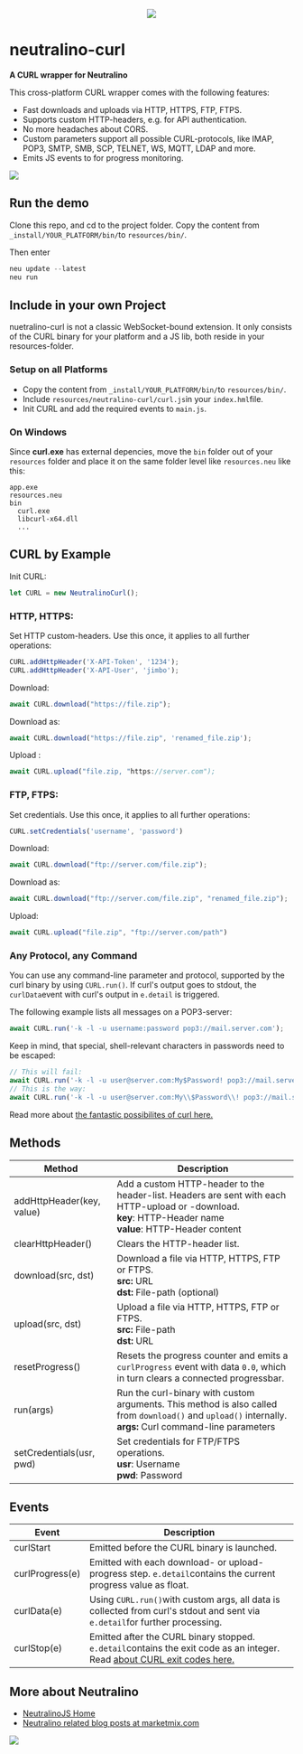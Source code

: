 <p align="center">
<img src="https://marketmix.com/git-assets/neutralino-curl/neutralino-curl-header-2.jpg">
</p>


# neutralino-curl

**A CURL wrapper for Neutralino**

This cross-platform CURL wrapper comes with the following features:
- Fast downloads and uploads via HTTP, HTTPS, FTP, FTPS.
- Supports custom HTTP-headers, e.g. for API authentication.
- No more headaches about CORS.
- Custom parameters support all possible CURL-protocols, like IMAP, POP3, SMTP, SMB, SCP, TELNET, WS, MQTT, LDAP and more.
- Emits JS events to for progress monitoring.

![](https://marketmix.com/git-assets/neutralino-curl/neutralino-curl-demo.gif)

## Run the demo
Clone this repo, and cd to the project folder. 
Copy the content from `_install/YOUR_PLATFORM/bin/`to `resources/bin/`.

Then enter
```js
neu update --latest
neu run
```

## Include in your own Project

nuetralino-curl is not a classic WebSocket-bound extension. It only consists of the CURL binary for your platform and a JS lib, both reside in your resources-folder. 

### Setup on all Platforms

- Copy the content from `_install/YOUR_PLATFORM/bin/`to `resources/bin/`.
- Include `resources/neutralino-curl/curl.js`in your `index.hml`file.
- Init CURL and add the required events to `main.js`.

### On Windows

Since **curl.exe** has external depencies, move the `bin` folder out of your `resources` folder and place it on the same folder level like `resources.neu` like this:

```
app.exe
resources.neu
bin
  curl.exe
  libcurl-x64.dll
  ...
```

## CURL by Example

Init CURL:

```js
let CURL = new NeutralinoCurl();
```

### HTTP, HTTPS:

Set HTTP custom-headers. Use this once, it applies to all further operations:

```js
CURL.addHttpHeader('X-API-Token', '1234');
CURL.addHttpHeader('X-API-User', 'jimbo');
```

Download:

```js
await CURL.download("https://file.zip");
```

Download as:

```js
await CURL.download("https://file.zip", 'renamed_file.zip');
```

Upload :

```js
await CURL.upload("file.zip, "https://server.com");
```

### FTP, FTPS:

Set credentials. Use this once, it applies to all further operations:

```js
CURL.setCredentials('username', 'password')
```

Download:

```js
await CURL.download("ftp://server.com/file.zip");
```

Download as:

```js
await CURL.download("ftp://server.com/file.zip", "renamed_file.zip");
```

Upload:

```js
await CURL.upload("file.zip", "ftp://server.com/path")
```

### Any Protocol, any Command

You can use any command-line parameter and protocol, supported by the curl binary by using `CURL.run()`. If curl's output goes to stdout, the `curlData`event with curl's output in `e.detail` is triggered.

The following example lists all messages on a POP3-server:

```js
await CURL.run('-k -l -u username:password pop3://mail.server.com');
```

Keep in mind, that special, shell-relevant characters in passwords need to be escaped:

```js
// This will fail:
await CURL.run('-k -l -u user@server.com:My$Password! pop3://mail.server.com');
// This is the way:
await CURL.run('-k -l -u user@server.com:My\\$Password\\! pop3://mail.server.com');
```

Read more about [the fantastic possibilites of curl here.](https://everything.curl.dev)

## Methods

| Method                    | Description                                                  |
| ------------------------- | ------------------------------------------------------------ |
| addHttpHeader(key, value) | Add a custom HTTP-header to the header-list. Headers are sent with each HTTP-upload or -download.<br />**key**: HTTP-Header name<br />**value**: HTTP-Header content |
| clearHttpHeader()         | Clears the HTTP-header list.                                 |
| download(src, dst)        | Download a file via HTTP, HTTPS, FTP or FTPS. <br />**src:** URL<br />**dst:** File-path (optional) |
| upload(src, dst)          | Upload a file via HTTP, HTTPS, FTP or FTPS. <br />**src:** File-path<br />**dst:** URL |
| resetProgress()           | Resets the progress counter and emits a `curlProgress` event with data  `0.0`, which in turn clears a connected progressbar. |
| run(args)                 | Run the curl-binary with custom arguments. This method is also called from `download()` and `upload()` internally.<br />**args:** Curl command-line parameters |
| setCredentials(usr, pwd)  | Set credentials for FTP/FTPS operations.<br />**usr**: Username<br />**pwd**: Password |

## Events

| Event           | Description                                                  |
| --------------- | ------------------------------------------------------------ |
| curlStart       | Emitted before the CURL binary is launched.                  |
| curlProgress(e) | Emitted with each download- or upload-progress step. `e.detail`contains the current progress value as float. |
| curlData(e)     | Using `CURL.run()`with custom args, all data is collected from curl's stdout and sent via `e.detail`for further processing. |
| curlStop(e)     | Emitted after the CURL binary stopped. `e.detail`contains the exit code as an integer. Read [about CURL exit codes here.](https://everything.curl.dev/cmdline/exitcode) |

## More about Neutralino

- [NeutralinoJS Home](https://neutralino.js.org) 
- [Neutralino related blog posts at marketmix.com](https://marketmix.com/de/tag/neutralinojs/)



<img src="https://marketmix.com/git-assets/star-me-2.svg">

